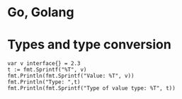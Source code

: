 # Go, Golang

# Types and type conversion

```
var v interface{} = 2.3
t := fmt.Sprintf("%T", v)
fmt.Println(fmt.Sprintf("Value: %T", v))
fmt.Println("Type: ",t)
fmt.Println(fmt.Sprintf("Type of value type: %T", t))
```
